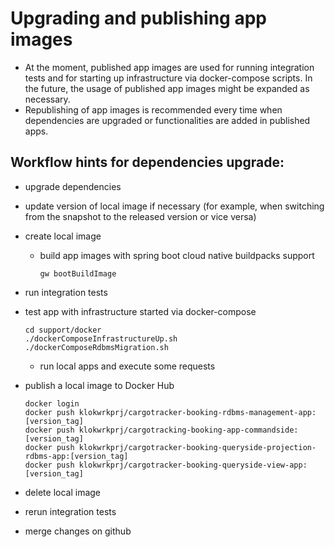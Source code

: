 # Upgrading and publishing app images
- At the moment, published app images are used for running integration tests and for starting up infrastructure via docker-compose scripts. In the future, the usage of published app images might
  be expanded as necessary.
- Republishing of app images is recommended every time when dependencies are upgraded or functionalities are added in published apps.

## Workflow hints for dependencies upgrade:
- upgrade dependencies
- update version of local image if necessary (for example, when switching from the snapshot to the released version or vice versa)
- create local image
    - build app images with spring boot cloud native buildpacks support

          gw bootBuildImage

- run integration tests
- test app with infrastructure started via docker-compose

      cd support/docker
      ./dockerComposeInfrastructureUp.sh
      ./dockerComposeRdbmsMigration.sh

    - run local apps and execute some requests

- publish a local image to Docker Hub

      docker login
      docker push klokwrkprj/cargotracker-booking-rdbms-management-app:[version_tag]
      docker push klokwrkprj/cargotracking-booking-app-commandside:[version_tag]
      docker push klokwrkprj/cargotracker-booking-queryside-projection-rdbms-app:[version_tag]
      docker push klokwrkprj/cargotracker-booking-queryside-view-app:[version_tag]

- delete local image
- rerun integration tests
- merge changes on github
